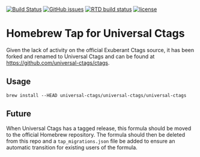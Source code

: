[![Build Status](https://travis-ci.org/universal-ctags/homebrew-universal-ctags.svg?branch=master)](https://travis-ci.org/universal-ctags/homebrew-universal-ctags)
[![GitHub issues](https://img.shields.io/github/issues/universal-ctags/homebrew-universal-ctags.svg?style=flat-square)](https://github.com/universal-ctags/homebrew-universal-ctags/issues)
[![RTD build status](https://readthedocs.org/projects/ctags/badge)](http://docs.ctags.io)
[![license](https://img.shields.io/github/license/universal-ctags/homebrew-universal-ctags.svg?style=flat-square)](https://raw.githubusercontent.com/universal-ctags/homebrew-universal-ctags/master/COPYING)

# Homebrew Tap for Universal Ctags

Given the lack of activity on the official Exuberant Ctags source,
it has been forked and renamed to Universal Ctags and can be found
at https://github.com/universal-ctags/ctags.

## Usage

```
brew install --HEAD universal-ctags/universal-ctags/universal-ctags
```

## Future

When Universal Ctags has a tagged release, this formula should be moved
to the official Homebrew repository. The formula should then be deleted
from this repo and a `tap_migrations.json` file be added to ensure an
automatic transition for existing users of the formula.
